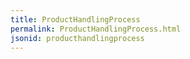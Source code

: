 ```yaml
---
title: ProductHandlingProcess
permalink: ProductHandlingProcess.html
jsonid: producthandlingprocess
---
```

